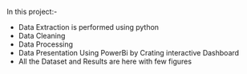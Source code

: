 In this project:-
 - Data Extraction is performed using python
 - Data Cleaning
 - Data Processing
 - Data Presentation Using PowerBi by Crating interactive Dashboard
 - All the Dataset and Results are here with few figures
